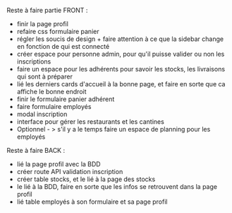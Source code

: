 Reste à faire partie FRONT : 
- finir la page profil
- refaire css formulaire panier
- régler les soucis de design + faire attention à ce que la sidebar change en fonction de qui est connecté 
- créer espace pour personne admin, pour qu'il puisse valider ou non les inscriptions
- faire un espace pour les adhérents pour savoir les stocks, les livraisons qui sont à préparer 
- lié les derniers cards d'accueil à la bonne page, et faire en sorte que ca affiche le bonne endroit 
- finir le formulaire panier adhérent
- faire formulaire employés 
- modal inscription 
- interface pour gérer les restaurants et les cantines
- Optionnel - > s'il y a le temps faire un espace de planning pour les employés 




Reste à faire BACK :
- lié la page profil avec la BDD
- créer route API validation inscription
- créer table stocks, et le lié à la page des stocks
- le lié à la BDD, faire en sorte que les infos se retrouvent dans la page profil
- lié table employés à son formulaire et sa page profil